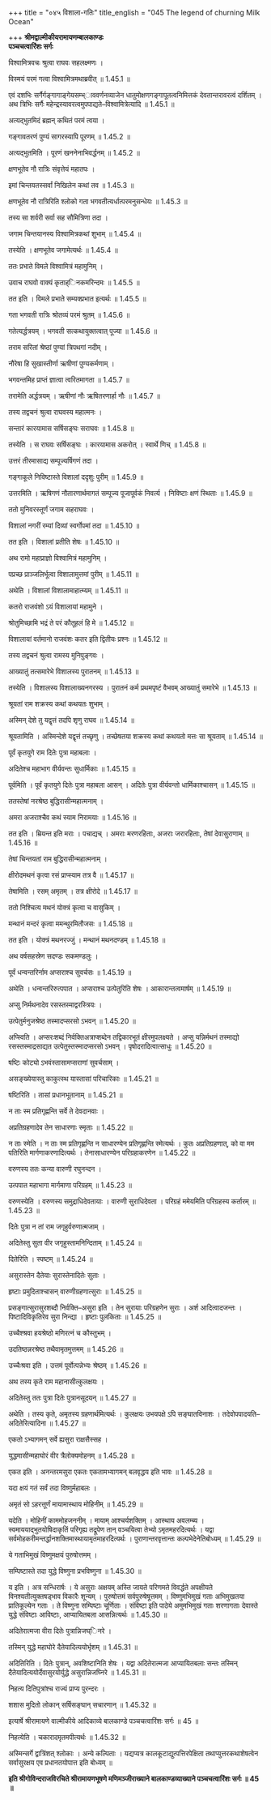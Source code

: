 +++
title = "०४५ विशाला-गतिः"
title_english = "045 The legend of churning Milk Ocean"

+++
**श्रीमद्वाल्मीकीयरामायणम्बालकाण्डः  
पञ्चचत्वारिंशः सर्गः**

विश्वामित्रवचः श्रुत्वा राघवः सहलक्ष्मणः ।

विस्मयं परमं गत्वा विश्वामित्रमथाब्रवीत् ॥ 1.45.1 ॥

एवं दशभिः सर्गैर्गङ्गागाङ्गेयसम्भ्ाववर्णनव्याजेन धातुमोक्षणगङ्गापूतत्वनिमित्तकं देवतान्तरावरत्वं दर्शितम् । अथ त्रिभिः सर्गैः महेन्द्रस्यावरत्वमुपपाद्यते–विश्वामित्रेत्यादि ॥ 1.45.1 ॥

अत्यद्भुतमिदं ब्रह्मन् कथितं परमं त्वया ।

गङ्गावतरणं पुण्यं सागरस्यापि पूरणम् ॥ 1.45.2 ॥

अत्यद्भुतमिति । पूरणं खननेनाभिवर्द्धनम् ॥ 1.45.2 ॥

क्षणभूतेव नौ रात्रिः संवृत्तेयं महातपः ।

इमां चिन्तयतस्सर्वां निखिलेन कथां तव ॥ 1.45.3 ॥

क्षणभूतेव नौ रात्रिरिति श्लोको गता भगवतीत्यर्धात्परमनुसन्धेयः ॥ 1.45.3 ॥

तस्य सा शर्वरी सर्वा सह सौमित्रिणा तदा ।

जगाम चिन्तयानस्य विश्वामित्रकथां शुभाम् ॥ 1.45.4 ॥

तस्येति । क्षणभूतेव जगामेत्यर्थः ॥ 1.45.4 ॥

ततः प्रभाते विमले विश्वामित्रं महामुनिम् ।

उवाच राघवो वाक्यं कृताह्िनकमरिन्दमः ॥ 1.45.5 ॥

तत इति । विमले प्रभाते सम्यक्प्रभात इत्यर्थः ॥ 1.45.5 ॥

गता भगवती रात्रिः श्रोतव्यं परमं श्रुतम् ॥ 1.45.6 ॥

गतेत्यर्द्धत्रयम् । भगवती सत्कथायुक्तत्वात् पूज्या ॥ 1.45.6 ॥

तराम सरितां श्रेष्ठां पुण्यां त्रिपथगां नदीम् ।

नौरेषा हि सुखास्तीर्णा ऋषीणां पुण्यकर्मणाम् ।

भगवन्तमिह प्राप्तं ज्ञात्वा त्वरितमागता ॥ 1.45.7 ॥

तरामेति अर्द्धत्रयम् । ऋषीणां नौः ऋषितरणार्हा नौः ॥ 1.45.7 ॥

तस्य तद्वचनं श्रुत्वा राघवस्य महात्मनः ।

सन्तारं कारयामास सर्षिसङ्घः सराघवः ॥ 1.45.8 ॥

तस्येति । स राघवः सर्षिसङ्घः । कारयामास अकरोत् । स्वार्थे णिच् ॥ 1.45.8 ॥

उत्तरं तीरमासाद्य सम्पूज्यर्षिगणं तदा ।

गङ्गाकूले निविष्टास्ते विशालां ददृशुः पुरीम् ॥ 1.45.9 ॥

उत्तरमिति । ऋषिगणं नौतारणार्थमागतं सम्पूज्य पूजापूर्वकं निवर्त्य । निविष्टाः क्षणं स्थिताः ॥ 1.45.9 ॥

ततो मुनिवरस्तूर्णं जगाम सहराघवः ।

विशालां नगरीं रम्यां दिव्यां स्वर्गोपमां तदा ॥ 1.45.10 ॥

तत इति । विशालां प्रतीति शेषः ॥ 1.45.10 ॥

अथ रामो महाप्राज्ञो विश्वामित्रं महामुनिम् ।

पप्रच्छ प्राञ्जलिर्भूत्वा विशालामुत्तमां पुरीम् ॥ 1.45.11 ॥

अथेति । विशालां विशालामाहात्म्यम् ॥ 1.45.11 ॥

कतरो राजवंशो ऽयं विशालायां महामुने ।

श्रोतुमिच्छामि भद्रं ते परं कौतूहलं हि मे ॥ 1.45.12 ॥

विशालायां वर्तमानो राजवंशः कतर इति द्वितीयः प्रश्नः ॥ 1.45.12 ॥

तस्य तद्वचनं श्रुत्वा रामस्य मुनिपुङ्गवः ।

आख्यातुं तत्समारेभे विशालस्य पुरातनम् ॥ 1.45.13 ॥

तस्येति । विशालस्य विशालाख्यनगरस्य । पुरातनं कर्म प्रथमपृष्टं वैभवम् आख्यातुं समारेभे ॥ 1.45.13 ॥

श्रूयतां राम शक्रस्य कथां कथयतः शुभाम् ।

अस्मिन् देशे तु यद्वृत्तं तदपि शृणु राघव ॥ 1.45.14 ॥

श्रूयतामिति । अस्मिन्देशे यद्वृत्तं तच्छृणु । तच्छेषतया शक्रस्य कथां कथयतो मत्तः सा श्रूयताम् ॥ 1.45.14 ॥

पूर्वं कृतयुगे राम दितेः पुत्रा महाबलाः ।

अदितेश्च महाभाग वीर्यवन्तः सुधार्मिकाः ॥ 1.45.15 ॥

पूर्वमिति । पूर्वं कृतयुगे दितेः पुत्रा महाबला आसन् । अदितेः पुत्रा वीर्यवन्तो धार्मिकाश्चासन् ॥ 1.45.15 ॥

ततस्तेषां नरश्रेष्ठ बुद्धिरासीन्महात्मनाम् ।

अमरा अजराश्चैव कथं स्याम निरामयाः ॥ 1.45.16 ॥

तत इति । म्रियन्त इति मराः । पचाद्यच् । अमराः मरणरहिताः, अजराः जरारहिताः, तेषां देवासुराणाम् ॥ 1.45.16 ॥

तेषां चिन्तयतां राम बुद्धिरासीन्महात्मनाम् ।

क्षीरोदमथनं कृत्वा रसं प्राप्स्याम तत्र वै ॥ 1.45.17 ॥

तेषामिति । रसम् अमृतम् । तत्र क्षीरोदे ॥ 1.45.17 ॥

ततो निश्चित्य मथनं योक्त्रं कृत्वा च वासुकिम् ।

मन्थानं मन्दरं कृत्वा ममन्थुरमितौजसः ॥ 1.45.18 ॥

तत इति । योक्त्रं मथनरज्जुं । मन्थानं मथनदण्डम् ॥ 1.45.18 ॥

अथ वर्षसहस्रेण सदण्डः सकमण्डलुः ।

पूर्वं धन्वन्तरिर्नाम अप्सराश्च सुवर्चसः ॥ 1.45.19 ॥

अथेति । धन्वन्तरिरुत्पपात । अप्सराश्च उत्पेतुरिति शेषः । आकारान्तत्वमार्षम् ॥ 1.45.19 ॥

अप्सु निर्मथनादेव रसस्तस्माद्वरस्त्रियः ।

उत्पेतुर्मनुजश्रेष्ठ तस्मादप्सरसो ऽभवन् ॥ 1.45.20 ॥

अप्स्विति । अप्सरःशब्दं निर्वक्तिअत्राप्शब्देन तद्विकारभूतं क्षीरमुपलक्ष्यते । अप्सु यन्निर्मथनं तस्माद्यो रसस्तस्माद्रसाद्यत उत्पेतुस्तस्मादप्सरसो ऽभवन् । पृषोदरादित्वात्साधुः ॥ 1.45.20 ॥

षष्टिः कोट्यो ऽभवंस्तासामप्सराणां सुवर्चसाम् ।

असङ्ख्येयास्तु काकुत्स्थ यास्तासां परिचारिकाः ॥ 1.45.21 ॥

षष्टिरिति । तासां प्रधानभूतानाम् ॥ 1.45.21 ॥

न ताः स्म प्रतिगृह्णन्ति सर्वे ते देवदानवाः ।

अप्रतिग्रहणादेव तेन साधारणाः स्मृताः ॥ 1.45.22 ॥

न ताः स्मेति । न ताः स्म प्रतिगृह्णन्ति न साधारण्येन प्रतिगृह्णन्ति स्मेत्यर्थः । कुतः अप्रतिग्रहणात्, को वा मम पतिरिति मार्गणाकरणादित्यर्थः । तेनासाधारण्येन परिग्रहाकरणेन ॥ 1.45.22 ॥

वरुणस्य ततः कन्या वारुणी रघुनन्दन ।

उत्पपात महाभागा मार्गमाणा परिग्रहम् ॥ 1.45.23 ॥

वरुणस्येति । वरुणस्य समुद्राधिदेवतायाः । वारुणी सुराधिदेवता । परिग्रहं ममेयमिति परिग्रहस्य कर्तारम् ॥ 1.45.23 ॥

दितेः पुत्रा न तां राम जगृहुर्वरुणात्मजाम् ।

अदितेस्तु सुता वीर जगृहुस्तामनिन्दिताम् ॥ 1.45.24 ॥

दितेरिति । स्पष्टम् ॥ 1.45.24 ॥

असुरास्तेन दैतेयाः सुरास्तेनादितेः सुताः ।

हृष्टाः प्रमुदिताश्चासन् वारुणीग्रहणात्सुराः ॥ 1.45.25 ॥

प्रसङ्गात्सुरासुरशब्दौ निर्वक्ति–असुरा इति । तेन सुरायाः परिग्रहणेन सुराः । अर्श आदित्वादजन्तः । पिष्टादिविकृतिरेव सुरा निन्द्या । हृष्टाः पुलकिताः ॥ 1.45.25 ॥

उच्चैश्श्रवा हयश्रेष्ठो मणिरत्नं च कौस्तुभम् ।

उदतिष्ठन्नरश्रेष्ठ तथैवामृतमुत्तमम् ॥ 1.45.26 ॥

उच्चैःश्रवा इति । उत्तमं पूर्वोत्पन्नेभ्यः श्रेष्ठम् ॥ 1.45.26 ॥

अथ तस्य कृते राम महानासीत्कुलक्षयः ।

अदितेस्तु ततः पुत्रा दितेः पुत्रानसूदयन् ॥ 1.45.27 ॥

अथेति । तस्य कृते, अमृतस्य ग्रहणार्थमित्यर्थः । कुलक्षयः उभयपक्षे ऽपि सङ्घातविनाशः । तदेवोपपादयति–अदितेरित्यादिना ॥ 1.45.27 ॥

एकतो ऽभ्यागमन् सर्वे ह्यसुरा राक्षसैस्सह ।

युद्धमासीन्महाघोरं वीर त्रैलोक्यमोहनम् ॥ 1.45.28 ॥

एकत इति । अनन्तरमसुरा एकतः एकतामभ्यागमन् बलवृद्धय इति भावः ॥ 1.45.28 ॥

यदा क्षयं गतं सर्वं तदा विष्णुर्महाबलः ।

अमृतं सो ऽहरत्तूर्णं मायामास्थाय मोहिनीम् ॥ 1.45.29 ॥

यदेति । मोहिनीं काममोहजननीम् । मायाम् आश्चर्यशक्तिम् । आस्थाय अवलम्ब्य । स्वमाययाद्भुतयोषिदाकृतिं परिगृह्य तद्रूपेण तान् वञ्चयित्वा तेभ्यो ऽमृतमहरदित्यर्थः । यद्वा सर्वमोहकरीमन्तर्द्धानशक्तिमास्थायामृतमाहरदित्यर्थः । पुराणान्तरवृत्तान्तः कल्पभेदेनेतिबोध्यम् ॥ 1.45.29 ॥

ये गताभिमुखं विष्णुमक्षयं पुरुषोत्तमम् ।

सम्पिष्टास्ते तदा युद्धे विष्णुना प्रभविष्णुना ॥ 1.45.30 ॥

य इति । अत्र सन्धिरार्षः । ये असुराः अक्षयम् अस्ति जायते परिणमते विवर्द्धते अपक्षीयते विनश्यतीत्युक्तषड्भाव विकारैः शून्यम् । पुरुषोत्तमं सर्वपुरुषेषूत्तमम् । विष्णुमभिमुखं गताः अभिमुखतया प्रातिकूल्येन गताः । ते विष्णुना सम्पिष्टाः चूर्णिताः । संविष्टा इति पाठेये अमुमभिमुखं गताः शरणागताः देवास्ते युद्धे संविष्टाः आविष्टाः, आप्यायितबला आसन्नित्यर्थः ॥ 1.45.30 ॥

अदितेरात्मजा वीरा दितेः पुत्रान्निजघ्िनरे ।

तस्मिन् युद्धे महाघोरे दैतेयादित्ययोर्भृशम् ॥ 1.45.31 ॥

अदितिरिति । दितेः पुत्रान्, अवशिष्टानिति शेषः । यद्वा अदितेरात्मजा आप्यायितबलाः सन्तः तस्मिन् दैतेयादित्ययोर्देवासुरयोर्युद्धे असुरान्निजघ्निरे ॥ 1.45.31 ॥

निहत्य दितिपुत्रांश्च राज्यं प्राप्य पुरन्दरः ।

शशास मुदितो लोकान् सर्षिसङ्घान् सचारणान् ॥ 1.45.32 ॥

इत्यार्षे श्रीरामायणे वाल्मीकीये आदिकाव्ये बालकाण्डे पञ्चचत्वारिंशः सर्गः ॥ 45 ॥

निहत्येति । चकारादमृतमपीत्यर्थः ॥ 1.45.32 ॥

अस्मिन्सर्गे द्वात्रिंशत् श्लोकाः । अन्ये कल्पिताः । यद्यप्यत्र कालकूटाद्युत्पत्तिरपेक्षिता तथाप्युत्तरकथाशेषत्वेन सर्वासुरक्षय एव प्रधानतयोपात्त इति बोध्यम् ॥

**इति श्रीगोविन्दराजविरचिते श्रीरामायणभूषणे मणिमञ्जीराख्याने बालकाण्डव्याख्याने पञ्चचत्वारिंशः सर्गः ॥ 45 ॥**
